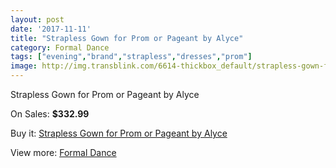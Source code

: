 ```yaml
---
layout: post
date: '2017-11-11'
title: "Strapless Gown for Prom or Pageant by Alyce"
category: Formal Dance
tags: ["evening","brand","strapless","dresses","prom"]
image: http://img.transblink.com/6614-thickbox_default/strapless-gown-for-prom-or-pageant-by-alyce.jpg
---
```

Strapless Gown for Prom or Pageant by Alyce

On Sales: **$332.99**
<a href="https://www.transblink.com/en/formal-dance/2136-strapless-gown-for-prom-or-pageant-by-alyce.html"><amp-img layout="responsive" width="600" height="600" src="//img.transblink.com/6614-thickbox_default/strapless-gown-for-prom-or-pageant-by-alyce.jpg" alt="Strapless Gown for Prom or Pageant by Alyce 0" /></a>
<a href="https://www.transblink.com/en/formal-dance/2136-strapless-gown-for-prom-or-pageant-by-alyce.html"><amp-img layout="responsive" width="600" height="600" src="//img.transblink.com/6618-thickbox_default/strapless-gown-for-prom-or-pageant-by-alyce.jpg" alt="Strapless Gown for Prom or Pageant by Alyce 1" /></a>
<a href="https://www.transblink.com/en/formal-dance/2136-strapless-gown-for-prom-or-pageant-by-alyce.html"><amp-img layout="responsive" width="600" height="600" src="//img.transblink.com/6617-thickbox_default/strapless-gown-for-prom-or-pageant-by-alyce.jpg" alt="Strapless Gown for Prom or Pageant by Alyce 2" /></a>
<a href="https://www.transblink.com/en/formal-dance/2136-strapless-gown-for-prom-or-pageant-by-alyce.html"><amp-img layout="responsive" width="600" height="600" src="//img.transblink.com/6616-thickbox_default/strapless-gown-for-prom-or-pageant-by-alyce.jpg" alt="Strapless Gown for Prom or Pageant by Alyce 3" /></a>
<a href="https://www.transblink.com/en/formal-dance/2136-strapless-gown-for-prom-or-pageant-by-alyce.html"><amp-img layout="responsive" width="600" height="600" src="//img.transblink.com/6615-thickbox_default/strapless-gown-for-prom-or-pageant-by-alyce.jpg" alt="Strapless Gown for Prom or Pageant by Alyce 4" /></a>

Buy it: [Strapless Gown for Prom or Pageant by Alyce](https://www.transblink.com/en/formal-dance/2136-strapless-gown-for-prom-or-pageant-by-alyce.html "Strapless Gown for Prom or Pageant by Alyce")

View more: [Formal Dance](https://www.transblink.com/en/6-formal-dance "Formal Dance")